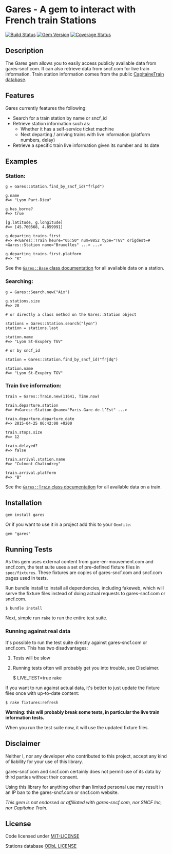 # Gares - A gem to interact with French train Stations

[![Build Status](https://travis-ci.org/paulRbr/gares.svg)](https://travis-ci.org/paulRbr/gares) [![Gem Version](https://badge.fury.io/rb/gares.svg)](http://badge.fury.io/rb/gares) [![Coverage Status](https://coveralls.io/repos/paulRbr/gares/badge.svg)](https://coveralls.io/r/paulRbr/gares)

## Description

The Gares gem allows you to easily access publicly available data from gares-sncf.com.
It can also retrieve data from sncf.com for live train information. Train station information comes from the public [CapitaineTrain database](https://github.com/capitainetrain/stations).

## Features

Gares currently features the following:

* Search for a train station by name or sncf_id
* Retrieve station information such as:
  * Whether it has a self-service ticket machine
  * Next departing / arriving trains with live information (platform numbers, delay)
* Retrieve a specific train live information given its number and its date

## Examples

### Station:

    g = Gares::Station.find_by_sncf_id("frlpd")

    g.name
    #=> "Lyon Part-Dieu"

    g.has_borne?
    #=> true

    [g.latitude, g.longitude]
    #=> [45.760568, 4.859991]

    g.departing_trains.first
    #=> #<Gares::Train heure="05:50" num=9852 type="TGV" origdest=#<Gares::Station name="Bruxelles" ...> ...>

    g.departing_trains.first.platform
    #=> "K"

See the [`Gares::Base` class documentation](http://www.rubydoc.info/github/paulrbr/gares/master/Gares/Base) for all available data on a station.

### Searching:

    g = Gares::Search.new("Aix")

    g.stations.size
    #=> 28

    # or directly a class method on the Gares::Station object

    stations = Gares::Station.search("lyon")
    station = stations.last

    station.name
    #=> "Lyon St-Exupéry TGV"

    # or by sncf_id

    station = Gares::Station.find_by_sncf_id("frjdq")

    station.name
    #=> "Lyon St-Exupéry TGV"

### Train live information:

    train = Gares::Train.new(11641, Time.now)

    train.departure.station
    #=> #<Gares::Station @name="Paris-Gare-de-l’Est" ...>

    train.departure.departure_date
    #=> 2015-04-25 06:42:00 +0200

    train.stops.size
    #=> 12

    train.delayed?
    #=> false

    train.arrival.station.name
    #=> "Culmont-Chalindrey"

    train.arrival.platform
    #=> "B"

See the [`Gares::Train` class documentation](http://www.rubydoc.info/github/paulrbr/gares/master/Gares/Train) for all available data on a train.

## Installation

    gem install gares

Or if you want to use it in a project add this to your `Gemfile`:

    gem "gares"

## Running Tests

As this gem uses external content from gare-en-mouvement.com and sncf.com, the test suite uses a set of
pre-defined fixture files in `spec/fixtures`. These fixtures are
copies of gares-sncf.com and sncf.com pages used in tests.

Run bundle install to install all dependencies, including fakeweb, which
will serve the fixture files instead of doing actual requests to gares-sncf.com or sncf.com.

    $ bundle install

Next, simple run `rake` to run the entire test suite.

### Running against real data

It's possible to run the test suite directly against gares-sncf.com or sncf.com. This has
two disadvantages:

 1. Tests will be slow
 2. Running tests often will probably get you into trouble, see Disclaimer.

    $ LIVE_TEST=true rake

If you want to run against actual data, it's better to just update
the fixture files once with up-to-date content:

    $ rake fixtures:refresh

__Warning: this will probably break some tests, in particular the live train information tests.__

When you run the test suite now, it will use the updated fixture files.

## Disclaimer

Neither I, nor any developer who contributed to this project, accept any kind of
liability for your use of this library.

gares-sncf.com and sncf.com certainly does not permit use of its data by third parties without their consent.

Using this library for anything other than limited personal use may result
in an IP ban to the gares-sncf.com or sncf.com website.

_This gem is not endorsed or affiliated with gares-sncf.com, nor SNCF Inc, nor Capitaine Train._

## License

Code licensed under [MIT-LICENSE](https://github.com/paulrbr/gares/blob/master/MIT-LICENSE)

Stations database [ODbL LICENSE](https://raw.githubusercontent.com/capitainetrain/stations/master/LICENCE.txt)
